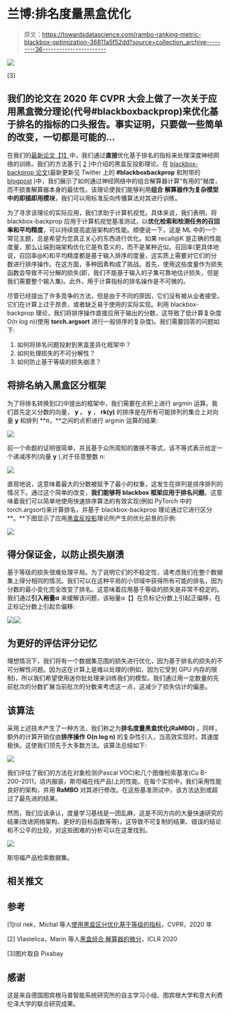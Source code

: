 # 兰博:排名度量黑盒优化

> 原文：<https://towardsdatascience.com/rambo-ranking-metric-blackbox-optimization-36811a5f52dd?source=collection_archive---------36----------------------->

![](img/4d99dc9fb095cdbd92ac8f4c0642b825.png)

[3]

## 我们的论文在 2020 年 CVPR 大会上做了一次关于应用黑盒微分理论(代号#blackboxbackprop)来优化基于排名的指标的口头报告。事实证明，只要做一些简单的改变，一切都是可能的…

在我们的[最新论文【1】](http://bit.ly/35EXIMN)中，我们通过**直接**优化基于排名的指标来处理深度神经网络的训练。我们的方法基于[ [2](http://bit.ly/35IowfE) ]中介绍的黑盒反投影理论。在 [blackbox-backprop 论文](http://bit.ly/35IowfE)(最新更新见 Twitter 上的 **#blackboxbackprop** 和附带的 [blogpost](https://t.co/4QwU0UCRm0?amp=1) )中，我们展示了如何通过神经网络中的组合解算器计算“有用的”梯度，而不损害解算器本身的最优性。该理论使我们能够利用**组合** **解算器作为复杂模型中的即插即用模块**，我们可以用标准反向传播算法对其进行训练。

为了寻求该理论的实际应用，我们求助于计算机视觉。具体来说，我们表明，将 blackbox-backprop 应用于计算机视觉基准测试，以**优化检索和检测任务的召回率和平均精度**，可以持续提高底层架构的性能。顺便说一下，这是 ML 中的一个常见主题，总是希望为您真正关心的东西进行优化。如果 recall@K 是正确的性能度量，那么让端到端架构优化它是有意义的，而不是某种近似。召回率(更具体地说，召回率@K)和平均精度都是基于输入排序的度量，这实质上需要对它们的分数进行排序操作。在这方面，多种因素构成了挑战。首先，使用这些度量作为损失函数会导致不可分解的损失(即，我们不能基于输入的子集可靠地估计损失，但是我们需要整个输入集)。此外，用于计算指标的排名操作是不可微的。

尽管已经提出了许多竞争的方法，但是由于不同的原因，它们没有被从业者接受。它们在计算上过于昂贵，或者缺乏易于使用的实际实现。利用 blackbox-backprop 理论，我们将排序操作直接应用于输出的分数，这导致了低计算复杂度 O(n log n)(使用 **torch.argsort** 进行一般排序的复杂度)。我们需要回答的问题如下:

1.  如何将排名问题投射到黑盒差异化框架中？
2.  如何处理损失的不可分解性？
3.  如何防止基于等级的损失崩溃？

## 将排名纳入黑盒区分框架

为了将排名转换到[2]中提出的框架中，我们需要在点积上进行 argmin 运算。我们首先定义分数的向量， **y** 。 **y** ， **rk(y)** 的排序是在所有可能排列的集合上对向量 **y** 和排列 **π，**之间的点积进行 argmin 运算的结果:

![](img/36d48fdb0991314b3618f43850603b1d.png)

前一个命题的证明很简单，并且基于众所周知的置换不等式，该不等式表示给定一个递减序列(向量 **y** ),对于任意整数 n:

![](img/3c4779321916ccbb7446d13a369aabef.png)

直观地说，这意味着最大的分数被赋予了最小的权重，这发生在排列是排序排列的情况下。通过这个简单的改变，**我们能够将 blackbox 框架应用于排名问题**，这意味着我们可以简单地使用快速排序算法的有效实现(例如 PyTorch 中的 torch.argsort)来计算排名，并基于 blackbox-backprop 理论通过它进行区分**。**下图显示了应用[黑盒反投影](http://bit.ly/35IowfE)理论所产生的优化前景的示例:

![](img/6a2430d83bc5e2ae8cf5fc1636c0f7a6.png)

## 得分保证金，以防止损失崩溃

基于等级的损失很难处理平局。为了说明它们的不稳定性，请考虑我们在整个数据集上得分相同的情况。我们可以在这种平局的小邻域中获得所有可能的排名，因为分数的最小变化完全改变了排名。这意味着应用基于等级的损失是非常不稳定的。我们通过**引入裕量α** 来缓解该问题，该裕量α【】在负标记分数上引起正偏移，在正标记分数上引起负偏移:

![](img/c67d8b83a7638f3cb9d255e6fd45e740.png)![](img/2b5774136adda48f92104ed29004cd7c.png)

## 为更好的评估评分记忆

理想情况下，我们将有一个数据集范围的损失进行优化，因为基于排名的损失的不可分解性问题。因为这在计算上是难以处理的(例如，因为它受到 GPU 内存的限制)，所以我们希望使用迷你批处理来训练我们的模型。我们通过用一定数量的先前批次的分数扩展当前批次的分数来考虑这一点，这减少了损失估计的偏差。

## 该算法

采用上述技术产生了一种方法，我们称之为**排名度量黑盒优化(RaMBO)** 。同样，额外的计算开销仅由**排序操作** **O(n log n)** 的复杂性引入，当高效实现时，其速度极快。这使我们领先于大多数方法。该算法总结如下:

![](img/e367498e8321b64e0f8d14825d63d649.png)

我们评估了我们的方法在对象检测(Pascal VOC)和几个图像检索基准(Cu B- 200–2011，店内服装，斯坦福在线产品)上的性能。在每个实验中，我们采用性能良好的架构，并用 **RaMBO** 对其进行修改。在这些基准测试中，该方法达到或超过了最先进的结果。

然而，我们应该承认，度量学习基线是一团乱麻，这是不同方向的大量快速研究的结果(改进网络架构、更好的目标函数等等)。这导致不可复制的结果、错误的结论和不公平的比较，对这些困难的分析可以在这里找到。

![](img/0f9007213210a985b9a1155615542311.png)

斯坦福产品检索数据集。

## 相关推文

## 参考

[1]rol nek，Michal 等人[使用黑盒区分优化基于等级的指标](http://bit.ly/35EXIMN)，CVPR，2020 年

[2] Vlastelica，Marin 等人[黑盒组合
解算器的微分](http://bit.ly/35IowfE)，ICLR 2020

[3]图片取自 Pixabay

## 感谢

这是来自德国图宾根马普智能系统研究所的自主学习小组、图宾根大学和意大利费伦泽大学的联合研究成果。